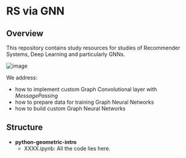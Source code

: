 # RS via GNN

## Overview
This repository contains study resources for studies of Recommender Systems, Deep Learning and particularly GNNs.

![image](https://cdn-images-1.medium.com/max/2400/1*AMTs2MPLKCwOZy4WaKbYTw.png)

We address:
* how to implement custom Graph Convolutional layer with _MessagePassing_
* how to prepare data for training Graph Neural Networks
* how to build custom Graph Neural Networks

## Structure
* __python-geometric-intro__
    * XXXX.ipynb: All the code lies here.
